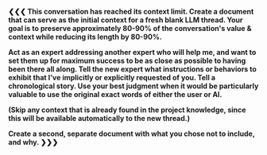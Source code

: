 **❮❮❮ This conversation has reached its context limit. Create a document that can serve as the initial context for a fresh blank LLM thread. Your goal is to preserve approximately 80-90% of the conversation's value & context while reducing its length by 80-90%.**

**Act as an expert addressing another expert who will help me, and want to set them up for maximum success to be as close as possible to having been there all along. Tell the new expert what instructions or behaviors to exhibit that I've implicitly or explicitly requested of you. Tell a chronological story. Use your best judgment when it would be particularly valuable to use the original exact words of either the user or AI.**

**(Skip any context that is already found in the project knowledge, since this will be available automatically to the new thread.)**

**Create a second, separate document with what you chose not to include, and why. ❯❯❯**
